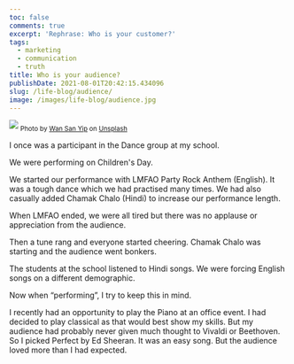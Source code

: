 ```yaml
---
toc: false
comments: true
excerpt: 'Rephrase: Who is your customer?'
tags:
  - marketing
  - communication
  - truth
title: Who is your audience?
publishDate: 2021-08-01T20:42:15.434096
slug: /life-blog/audience/
image: /images/life-blog/audience.jpg
---
```


![](/images/life-blog/audience.jpg)
<sub>Photo by <a href="https://unsplash.com/@wansan_99?utm_source=unsplash&amp;utm_medium=referral&amp;utm_content=creditCopyText">Wan San Yip</a> on <a href="https://unsplash.com/s/photos/performance?utm_source=unsplash&amp;utm_medium=referral&amp;utm_content=creditCopyText">Unsplash</a></sub>

I once was a participant in the Dance group at my school.

We were performing on Children's Day.

We started our performance with LMFAO Party Rock Anthem (English). It was a tough dance which we had practised many times. We had also casually added Chamak Chalo (Hindi) to increase our performance length.

When LMFAO ended, we were all tired but there was no applause or appreciation from the audience.

Then a tune rang and everyone started cheering. Chamak Chalo was starting and the audience went bonkers.

The students at the school listened to Hindi songs. We were forcing English songs on a different demographic.

Now when “performing”, I try to keep this in mind.

I recently had an opportunity to play the Piano at an office event. I had decided to play classical as that would best show my skills. But my audience had probably never given much thought to Vivaldi or Beethoven. So I picked Perfect by Ed Sheeran. It was an easy song. But the audience loved more than I had expected.
